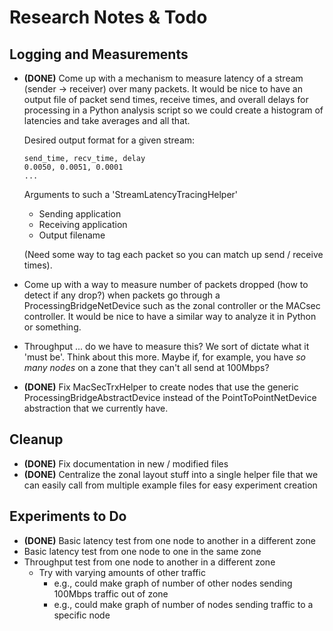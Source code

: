 # Research Notes & Todo


## Logging and Measurements

* **(DONE)** Come up with a mechanism to measure latency of a stream (sender -> receiver)
  over many packets. It would be nice to have an output file of packet send times, receive times,
  and overall delays for processing in a Python analysis script so we could create a histogram
  of latencies and take averages and all that.

  Desired output format for a given stream:

  ```csv
  send_time, recv_time, delay
  0.0050, 0.0051, 0.0001
  ...
  ```

  Arguments to such a 'StreamLatencyTracingHelper'
  * Sending application
  * Receiving application
  * Output filename

  (Need some way to tag each packet so you can match up send / receive times).

* Come up with a way to measure number of packets dropped (how to detect if any drop?)
  when packets go through a ProcessingBridgeNetDevice such as the zonal controller or the
  MACsec controller. It would be nice to have a similar way to analyze it in Python or something.

* Throughput ... do we have to measure this? We sort of dictate what it 'must be'. Think
  about this more. Maybe if, for example, you have _so many nodes_ on a zone that they
  can't all send at 100Mbps?

* **(DONE)** Fix MacSecTrxHelper to create nodes that use the generic ProcessingBridgeAbstractDevice 
  instead of the PointToPointNetDevice abstraction that we currently have.


## Cleanup

* **(DONE)** Fix documentation in new / modified files
* **(DONE)** Centralize the zonal layout stuff into a single helper file that we can easily call from 
  multiple example files for easy experiment creation


## Experiments to Do

* **(DONE)** Basic latency test from one node to another in a different zone
* Basic latency test from one node to one in the same zone
* Throughput test from one node to another in a different zone
  * Try with varying amounts of other traffic
    * e.g., could make graph of number of other nodes sending 100Mbps traffic out of zone
    * e.g., could make graph of number of nodes sending traffic to a specific node

